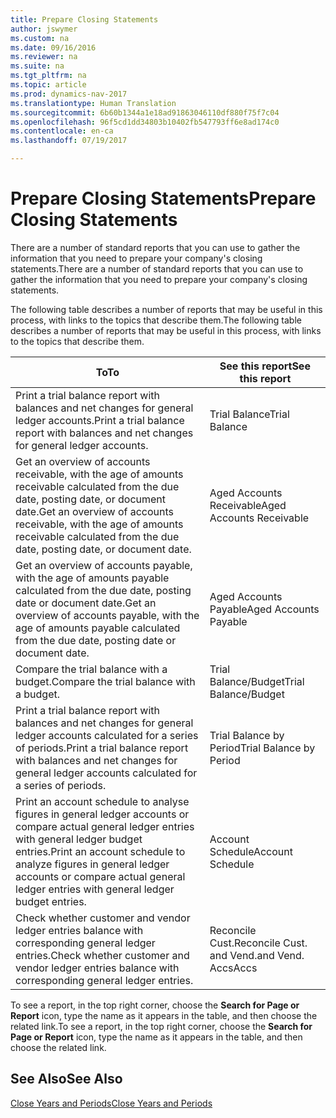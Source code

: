 ```yaml
---
title: Prepare Closing Statements
author: jswymer
ms.custom: na
ms.date: 09/16/2016
ms.reviewer: na
ms.suite: na
ms.tgt_pltfrm: na
ms.topic: article
ms.prod: dynamics-nav-2017
ms.translationtype: Human Translation
ms.sourcegitcommit: 6b60b1344a1e18ad91863046110df880f75f7c04
ms.openlocfilehash: 96f5cd1dd34803b10402fb547793ff6e8ad174c0
ms.contentlocale: en-ca
ms.lasthandoff: 07/19/2017

---
```

# <a name="prepare-closing-statements"></a><span data-ttu-id="fc842-102">Prepare Closing Statements</span><span class="sxs-lookup"><span data-stu-id="fc842-102">Prepare Closing Statements</span></span>
<span data-ttu-id="fc842-103">There are a number of standard reports that you can use to gather the information that you need to prepare your company's closing statements.</span><span class="sxs-lookup"><span data-stu-id="fc842-103">There are a number of standard reports that you can use to gather the information that you need to prepare your company's closing statements.</span></span>

<span data-ttu-id="fc842-104">The following table describes a number of reports that may be useful in this process, with links to the topics that describe them.</span><span class="sxs-lookup"><span data-stu-id="fc842-104">The following table describes a number of reports that may be useful in this process, with links to the topics that describe them.</span></span>

|<span data-ttu-id="fc842-105">To</span><span class="sxs-lookup"><span data-stu-id="fc842-105">To</span></span>     |<span data-ttu-id="fc842-106">See this report</span><span class="sxs-lookup"><span data-stu-id="fc842-106">See this report</span></span>                  |
|-------|---------------------------------|
|<span data-ttu-id="fc842-107">Print a trial balance report with balances and net changes for general ledger accounts.</span><span class="sxs-lookup"><span data-stu-id="fc842-107">Print a trial balance report with balances and net changes for general ledger accounts.</span></span>|<span data-ttu-id="fc842-108">Trial Balance</span><span class="sxs-lookup"><span data-stu-id="fc842-108">Trial Balance</span></span>|
|<span data-ttu-id="fc842-109">Get an overview of accounts receivable, with the age of amounts receivable calculated from the due date, posting date, or document date.</span><span class="sxs-lookup"><span data-stu-id="fc842-109">Get an overview of accounts receivable, with the age of amounts receivable calculated from the due date, posting date, or document date.</span></span>|<span data-ttu-id="fc842-110">Aged Accounts Receivable</span><span class="sxs-lookup"><span data-stu-id="fc842-110">Aged Accounts Receivable</span></span>|
|<span data-ttu-id="fc842-111">Get an overview of accounts payable, with the age of amounts payable calculated from the due date, posting date or document date.</span><span class="sxs-lookup"><span data-stu-id="fc842-111">Get an overview of accounts payable, with the age of amounts payable calculated from the due date, posting date or document date.</span></span>|<span data-ttu-id="fc842-112">Aged Accounts Payable</span><span class="sxs-lookup"><span data-stu-id="fc842-112">Aged Accounts Payable</span></span>|
|<span data-ttu-id="fc842-113">Compare the trial balance with a budget.</span><span class="sxs-lookup"><span data-stu-id="fc842-113">Compare the trial balance with a budget.</span></span>|<span data-ttu-id="fc842-114">Trial Balance/Budget</span><span class="sxs-lookup"><span data-stu-id="fc842-114">Trial Balance/Budget</span></span>|
|<span data-ttu-id="fc842-115">Print a trial balance report with balances and net changes for general ledger accounts calculated for a series of periods.</span><span class="sxs-lookup"><span data-stu-id="fc842-115">Print a trial balance report with balances and net changes for general ledger accounts calculated for a series of periods.</span></span>|<span data-ttu-id="fc842-116">Trial Balance by Period</span><span class="sxs-lookup"><span data-stu-id="fc842-116">Trial Balance by Period</span></span>|
|<span data-ttu-id="fc842-117">Print an account schedule to analyse figures in general ledger accounts or compare actual general ledger entries with general ledger budget entries.</span><span class="sxs-lookup"><span data-stu-id="fc842-117">Print an account schedule to analyze figures in general ledger accounts or compare actual general ledger entries with general ledger budget entries.</span></span>|<span data-ttu-id="fc842-118">Account Schedule</span><span class="sxs-lookup"><span data-stu-id="fc842-118">Account Schedule</span></span>|
|<span data-ttu-id="fc842-119">Check whether customer and vendor ledger entries balance with corresponding general ledger entries.</span><span class="sxs-lookup"><span data-stu-id="fc842-119">Check whether customer and vendor ledger entries balance with corresponding general ledger entries.</span></span>|<span data-ttu-id="fc842-120">Reconcile Cust.</span><span class="sxs-lookup"><span data-stu-id="fc842-120">Reconcile Cust.</span></span> <span data-ttu-id="fc842-121">and Vend.</span><span class="sxs-lookup"><span data-stu-id="fc842-121">and Vend.</span></span> <span data-ttu-id="fc842-122">Accs</span><span class="sxs-lookup"><span data-stu-id="fc842-122">Accs</span></span>|

<span data-ttu-id="fc842-123">To see a report, in the top right corner, choose the **Search for Page or Report** icon, type the name as it appears in the table, and then choose the related link.</span><span class="sxs-lookup"><span data-stu-id="fc842-123">To see a report, in the top right corner, choose the **Search for Page or Report** icon, type the name as it appears in the table, and then choose the related link.</span></span>

## <a name="see-also"></a><span data-ttu-id="fc842-124">See Also</span><span class="sxs-lookup"><span data-stu-id="fc842-124">See Also</span></span>
[<span data-ttu-id="fc842-125">Close Years and Periods</span><span class="sxs-lookup"><span data-stu-id="fc842-125">Close Years and Periods</span></span>](year-close-years-periods.md)

